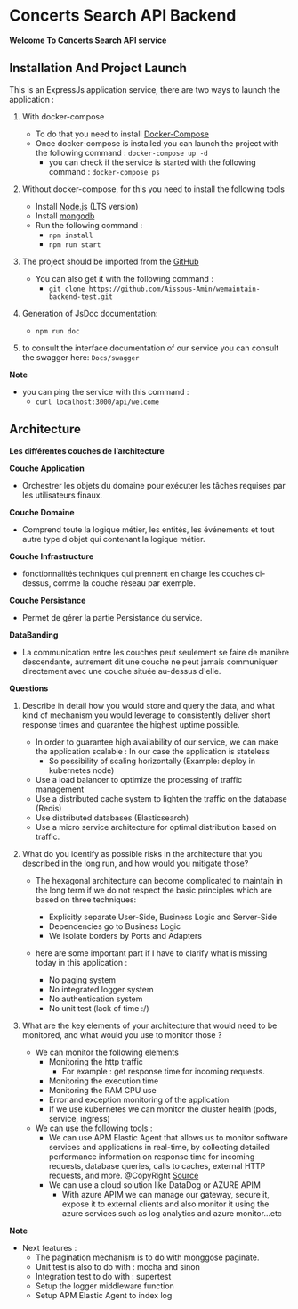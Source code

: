 # Concerts Search API Backend
**Welcome To Concerts Search API service**

## Installation And Project Launch 

This is an ExpressJs application service, there are two ways to launch the application :
1. With docker-compose
    - To do that you need to install [Docker-Compose](https://docs.docker.com/compose/install/)
    - Once docker-compose is installed you can launch the project with the following command : `docker-compose up -d`
        - you can check if the service is started with the following command : `docker-compose ps`

2. Without docker-compose, for this you need to install the following tools
    - Install [Node.js](https://nodejs.org) (LTS version)
    - Install [mongodb](https://docs.mongodb.com/manual/tutorial/install-mongodb-on-windows/#install-mongodb-community-edition)
    - Run the following command :
        - `npm install`
        - `npm run start`
        
3. The project should be imported from the [GitHub](https://github.com/Aissous-Amin/wemaintain-backend-test/tree/develop)
     - You can also get it with the following command : 
          - `git clone https://github.com/Aissous-Amin/wemaintain-backend-test.git`
              
4. Generation of JsDoc documentation:
     - `npm run doc`
     
5. to consult the interface documentation of our service you can consult the swagger here: `Docs/swagger`
     
**Note** 
- you can ping the service with this command : 
    - `curl localhost:3000/api/welcome`

## Architecture

**Les différentes couches de l’architecture**

****Couche Application**** 
- Orchestrer les objets du domaine pour exécuter les tâches requises par les utilisateurs finaux.

****Couche Domaine**** 
- Comprend toute la logique métier, les entités, les événements et tout autre type d'objet qui contenant la logique métier.

****Couche Infrastructure**** 
- fonctionnalités techniques qui prennent en charge les couches ci-dessus, comme la couche réseau par exemple.

****Couche Persistance**** 
- Permet de gérer la partie Persistance du service.

****DataBanding****
- La communication entre les couches peut seulement se faire de manière descendante, autrement dit une couche ne peut jamais communiquer directement avec une couche située au-dessus d'elle.

**Questions**

1. Describe in detail how you would store and query the data, and what kind of mechanism you would leverage to consistently deliver short response times and guarantee the highest uptime possible.
   - In order to guarantee high availability of our service, we can make the application scalable : In our case the application is stateless
        - So possibility of scaling horizontally (Example: deploy in kubernetes node)
   - Use a load balancer to optimize the processing of traffic management
   - Use a distributed cache system to lighten the traffic on the database (Redis)
   - Use distributed databases (Elasticsearch)
   - Use a micro service architecture for optimal distribution based on traffic.
   
   
2. What do you identify as possible risks in the architecture that you described in the long run, and how would you mitigate those?
   - The hexagonal architecture can become complicated to maintain in the long term if we do not respect the basic principles which are based on three techniques:
        - Explicitly separate User-Side, Business Logic and Server-Side
        - Dependencies go to Business Logic
        - We isolate borders by Ports and Adapters
   
   - here are some important part if I have to clarify what is missing today in this application :
        - No paging system
        - No integrated logger system
        - No authentication system
        - No unit test (lack of time :/)
3. What are the key elements of your architecture that would need to be monitored, and what would you use to monitor those ?
   - We can monitor the following elements
        - Monitoring the http traffic
            - For example : get response time for incoming requests.
        - Monitoring the execution time
        - Monitoring the RAM CPU use
        - Error and exception monitoring of the application
        - If we use kubernetes we can monitor the cluster health (pods, service, ingress)
   - We can use the following tools :
        - We can use APM Elastic Agent that allows us to monitor software services and applications in real-time, by collecting detailed performance information on response time for incoming requests, database queries, calls to caches, external HTTP requests, and more. @CopyRight [Source](https://www.elastic.co/fr/apm?ultron=B-Stack-Trials-EMEA-S-FR-BMM&gambit=Elasticsearch-APM&blade=adwords-s&hulk=cpc&Device=c&thor=%2Bapm%20%2Belasticsearch&gclid=CjwKCAiAmrOBBhA0EiwArn3mfGz4VZhMGU-N7HfJyagy3LOIDFXBNITkwdWA7P9jQ9Us16oax0GIpBoCrtQQAvD_BwE)
        - We can use a cloud solution like DataDog or  AZURE APIM
            - With azure APIM we can manage our gateway, secure it, expose it to external clients and also monitor it using the azure services such as log analytics and azure monitor…etc


**Note**
- Next features :
    - The pagination mechanism is to do with monggose paginate.
    - Unit test is also to do with : mocha and sinon
    - Integration test to do with : supertest
    - Setup the logger middleware function 
    - Setup APM Elastic Agent to index log
